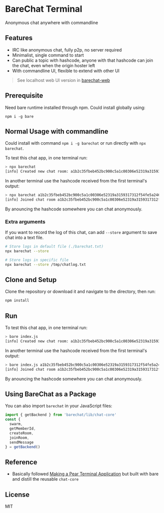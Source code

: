 # BareChat Terminal

Anonymous chat anywhere with commandline

## Features

- IRC like anonymous chat, fully p2p, no server required
- Minimalist, single command to start
- Can public a topic with hashcode, anyone with that hashcode can join the chat, even when the origin hoster left
- With commandline UI, flexible to extend with other UI

> See localhost web UI version in [barechat-web](https://github.com/gasolin/barechat-web)

## Prerequisite

Need bare runtime installed through npm. Could install globally using:

`npm i -g bare`

## Normal Usage with commandline

Could install with command `npm i -g barechat` or run directly with `npx barechat`.

To test this chat app, in one terminal run:

```sh
> npx barechat
[info] Created new chat room: a1b2c35fbeb452bc900c5a1c00306e52319a3159317312f54fe5a246d634f51a
```

In another terminal use the hashcode received from the first terminal's output:

```sh
> npx barechat a1b2c35fbeb452bc900c5a1c00306e52319a3159317312f54fe5a246d634f51a
[info] Joined chat room a1b2c35fbeb452bc900c5a1c00306e52319a3159317312f54fe5a246d634f51a
```

By anouncing the hashcode somewhere you can chat anonymously.

### Extra arguments

If you want to record the log of this chat, can add `--store` argument to save chat into a text file.

```sh
# Store logs in default file (./barechat.txt)
npx barechat --store

# Store logs in specific file
npx barechat --store /tmp/chatlog.txt
```

## Clone and Setup

Clone the repository or download it and navigate to the directory, then run:

```sh
npm install
```

## Run

To test this chat app, in one terminal run:

```sh
> bare index.js
[info] Created new chat room: a1b2c35fbeb452bc900c5a1c00306e52319a3159317312f54fe5a246d634f51a
```

In another terminal use the hashcode received from the first terminal's output:

```sh
> bare index.js a1b2c35fbeb452bc900c5a1c00306e52319a3159317312f54fe5a246d634f51a
[info] Joined chat room a1b2c35fbeb452bc900c5a1c00306e52319a3159317312f54fe5a246d634f51a
```

By anouncing the hashcode somewhere you can chat anonymously.

## Using BareChat as a Package

You can also import `barechat` in your JavaScript files:

```js
import { getBackend } from 'barechat/lib/chat-core'
const {
  swarm,
  getMemberId,
  createRoom,
  joinRoom,
  sendMessage
} = getBackend()
```

## Reference

- Basically followed [Making a Pear Terminal Application](https://docs.pears.com/guides/making-a-pear-terminal-app) but built with bare and distill the reusable `chat-core`

## License

MIT
